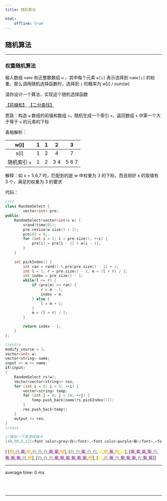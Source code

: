 ```yaml
---
title: 随机算法

html:
    offline: true
---
```


<!-- @import "/root.css" -->

## 随机算法
<hr class=short>

### 权重随机算法

输入数组 `name` 和正整数数组 `w` ，其中每个元素 `w[i]` 表示选择到 `name[i]` 的权重，那么调用随机选择函数时，选择到 `i` 的概率为 $w[i]~/~sum(w)$

请你设计一个算法，实现这个随机选择函数

[【前缀和】](#前缀和) [【二分查找】](#二分查找)

思路：构造 `w` 数组的前缀和数组 `s`，随机生成一个索引 `x`，返回数组 `s` 中第一个大于等于 `x` 的元素的下标

表格解析：

|     w[i]     |   1   |   1   |   2   |   3   |
| :----------: | :---: | :---: | :---: | :---: |
|     s[i]     |   1   |   2   |   4   |   7   |
| 随机索引 `x` |   1   |   2   |  3 4  | 5 6 7 |

解释：如 x = 5,6,7 时，匹配到的是 w 中权重为 3 的下标，而且刚好 x 的取值有 3 个，满足的权重为 3 的要求


代码：
```cpp {cmd=run}
//sf
class RandomSelect {
        vector<int> pre;
public:
    RandomSelect(vector<int>& w) {
        srand(time(0));
        pre.resize(w.size() + 1);
        pre[0] = 0;
        for (int i = 1; i < pre.size(); ++i) {
            pre[i] = pre[i - 1] + w[i - 1];
        }
    }
    
    int pickIndex() {
        int ran = rand() % pre[pre.size() - 1] + 1;
        int l = 1, r = pre.size() - 1, m = (l + r) / 2;
        int index = pre.size() - 1;
        while(l <= r) {
            if (pre[m] >= ran) {
                r = m - 1;
                index = m;
            } else {
                l = m + 1;
            }
            m = (l + r) / 2;
        }

        return index - 1;
    }
};
```
```cpp {cmd=run continue hide}
//entry
modify_source = 1;
vector<int> w;
vector<string> name;
input >> w >> name;
if(input)
{
    RandomSelect rs(w);
    vector<vector<string>> res;
    for (int i = 0; i < 5; ++i) {
        vector<string> temp;
        for (int j = 0; j < 10; ++j) {
            temp.push_back(name[rs.pickIndex()]);
        }
        res.push_back(temp);
    }
    output << res;
}
//test
```
```cpp {cmd=run continue modify_source}
//模拟一下某游戏抽卡
[40,50,8,2][<font color=grey>白</font>,<font color=purple>紫</font>,<font color=orange>橙</font>,<font color=yellow>彩</font>]
```

<!-- code_chunk_output -->

<div class=code-output> 

 [ [<font color=orange>橙</font>,<font color=grey>白</font>,<font color=purple>紫</font>,<font color=orange>橙</font>,<font color=grey>白</font>,<font color=grey>白</font>,<font color=grey>白</font>,<font color=purple>紫</font>,<font color=purple>紫</font>,<font color=orange>橙</font>], [<font color=grey>白</font>,<font color=grey>白</font>,<font color=purple>紫</font>,<font color=grey>白</font>,<font color=grey>白</font>,<font color=yellow>彩</font>,<font color=orange>橙</font>,<font color=purple>紫</font>,<font color=orange>橙</font>,<font color=yellow>彩</font>], [<font color=purple>紫</font>,<font color=purple>紫</font>,<font color=purple>紫</font>,<font color=purple>紫</font>,<font color=grey>白</font>,<font color=purple>紫</font>,<font color=purple>紫</font>,<font color=purple>紫</font>,<font color=grey>白</font>,<font color=orange>橙</font>], [<font color=grey>白</font>,<font color=grey>白</font>,<font color=grey>白</font>,<font color=purple>紫</font>,<font color=purple>紫</font>,<font color=purple>紫</font>,<font color=purple>紫</font>,<font color=purple>紫</font>,<font color=purple>紫</font>,<font color=orange>橙</font>], [<font color=yellow>彩</font>,<font color=grey>白</font>,<font color=purple>紫</font>,<font color=grey>白</font>,<font color=purple>紫</font>,<font color=purple>紫</font>,<font color=purple>紫</font>,<font color=grey>白</font>,<font color=purple>紫</font>,<font color=purple>紫</font>]]

<hr class=code-hr> average time: 0 ms


</div> 



<!-- /code_chunk_output -->



<br>
<br>
<br>

---

